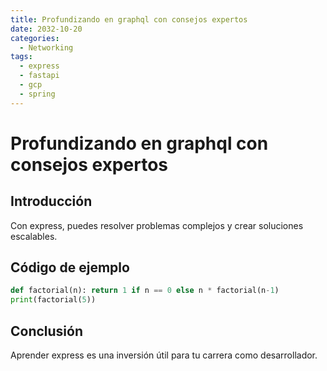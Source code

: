 ```yaml
---
title: Profundizando en graphql con consejos expertos
date: 2032-10-20
categories:
  - Networking
tags:
  - express
  - fastapi
  - gcp
  - spring
---
```


# Profundizando en graphql con consejos expertos

## Introducción

Con express, puedes resolver problemas complejos y crear soluciones escalables.

## Código de ejemplo

```python
def factorial(n): return 1 if n == 0 else n * factorial(n-1)
print(factorial(5))
```

## Conclusión

Aprender express es una inversión útil para tu carrera como desarrollador.